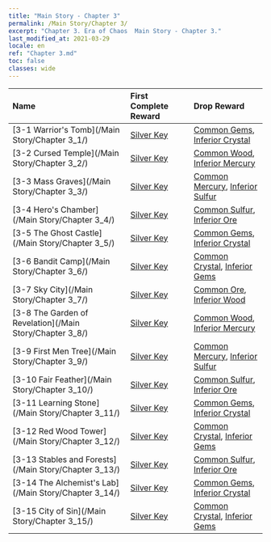 ```yaml
---
title: "Main Story - Chapter 3"
permalink: /Main Story/Chapter 3/
excerpt: "Chapter 3. Era of Chaos  Main Story - Chapter 3."
last_modified_at: 2021-03-29
locale: en
ref: "Chapter 3.md"
toc: false
classes: wide
---
```


  | Name |  First Complete Reward | Drop Reward |
  |:------------|:------------|:------------| 
  | [3-1 Warrior's Tomb](/Main Story/Chapter 3_1/) | [Silver Key](/Items/con_693/) | [Common Gems](/Items/mat_10/), [Inferior Crystal](/Items/mat_5/) |
  | [3-2 Cursed Temple](/Main Story/Chapter 3_2/) | [Silver Key](/Items/con_693/) | [Common Wood](/Items/mat_7/), [Inferior Mercury](/Items/mat_2/) |
  | [3-3 Mass Graves](/Main Story/Chapter 3_3/) | [Silver Key](/Items/con_693/) | [Common Mercury](/Items/mat_8/), [Inferior Sulfur](/Items/mat_3/) |
  | [3-4 Hero's Chamber](/Main Story/Chapter 3_4/) | [Silver Key](/Items/con_693/) | [Common Sulfur](/Items/mat_9/), [Inferior Ore](/Items/mat_1/) |
  | [3-5 The Ghost Castle](/Main Story/Chapter 3_5/) | [Silver Key](/Items/con_693/) | [Common Gems](/Items/mat_10/), [Inferior Crystal](/Items/mat_5/) |
  | [3-6 Bandit Camp](/Main Story/Chapter 3_6/) | [Silver Key](/Items/con_693/) | [Common Crystal](/Items/mat_11/), [Inferior Gems](/Items/mat_4/) |
  | [3-7 Sky City](/Main Story/Chapter 3_7/) | [Silver Key](/Items/con_693/) | [Common Ore](/Items/mat_6/), [Inferior Wood](/Items/mat_1/) |
  | [3-8 The Garden of Revelation](/Main Story/Chapter 3_8/) | [Silver Key](/Items/con_693/) | [Common Wood](/Items/mat_7/), [Inferior Mercury](/Items/mat_2/) |
  | [3-9 First Men Tree](/Main Story/Chapter 3_9/) | [Silver Key](/Items/con_693/) | [Common Mercury](/Items/mat_8/), [Inferior Sulfur](/Items/mat_3/) |
  | [3-10  Fair Feather](/Main Story/Chapter 3_10/) | [Silver Key](/Items/con_693/) | [Common Sulfur](/Items/mat_9/), [Inferior Ore](/Items/mat_1/) |
  | [3-11 Learning Stone](/Main Story/Chapter 3_11/) | [Silver Key](/Items/con_693/) | [Common Gems](/Items/mat_10/), [Inferior Crystal](/Items/mat_5/) |
  | [3-12 Red Wood Tower](/Main Story/Chapter 3_12/) | [Silver Key](/Items/con_693/) | [Common Crystal](/Items/mat_11/), [Inferior Gems](/Items/mat_4/) |
  | [3-13 Stables and Forests](/Main Story/Chapter 3_13/) | [Silver Key](/Items/con_693/) | [Common Sulfur](/Items/mat_9/), [Inferior Ore](/Items/mat_1/) |
  | [3-14 The Alchemist's Lab](/Main Story/Chapter 3_14/) | [Silver Key](/Items/con_693/) | [Common Gems](/Items/mat_10/), [Inferior Crystal](/Items/mat_5/) |
  | [3-15 City of Sin](/Main Story/Chapter 3_15/) | [Silver Key](/Items/con_693/) | [Common Crystal](/Items/mat_11/), [Inferior Gems](/Items/mat_4/) |
